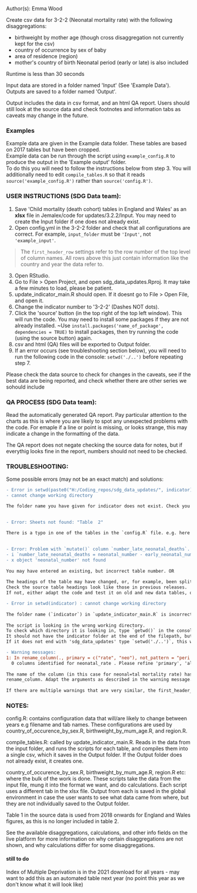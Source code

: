 Author(s): Emma Wood

Create csv data for 3-2-2 (Neonatal mortality rate) with the following disaggregations:
- birthweight by mother age (though cross disaggregation not currently kept for the csv)
- country of occurrence by sex of baby
- area of residence (region)
- mother's country of birth
Neonatal period (early or late) is also included

Runtime is less than 30 seconds

Input data are stored in a folder named 'Input' (See 'Example Data'). Outputs are saved to a folder named 'Output'. 

Output includes the data in csv format, and an html QA report. Users should still look at the source data and check footnotes and information tabs as caveats may change in the future.  
  
### Examples
Example data are given in the Example data folder. These tables are based on 2017 tables but have been cropped.  
Example data can be run through the script using `example_config.R` to produce the output in the 'Example output' folder.  
To do this you will need to follow the instructions below from step 3. You will additionally need to edit `compile_tables.R` so that it reads `source('example_config.R')` rather
than `source('config.R')`.  
        
### USER INSTRUCTIONS (SDG Data team): 

1) Save 'Child mortality (death cohort) tables in England and Wales' as an **xlsx** file in Jemalex/code for updates/3.2.2/Input. You may need to create the Input folder if one does not already exist.
2) Open config.yml in the 3-2-2 folder and check that all configurations are correct. For example, `input_folder` must be `'Input'`, not `'example_input'`.  
> The `first_header_row` settings refer to the row number of the top level of column names. All rows above this just contain information like the country and year the data refer to.
3) Open RStudio.
4) Go to File > Open Project, and open sdg_data_updates.Rproj. It may take a few minutes to load, please be patient. 
5) update_indicator_main.R should open. If it doesnt go to File > Open File, and open it.
6) Change the indicator number to '3-2-2' (Dashes NOT dots).
7) Click the 'source' button (in the top right of the top left window). This will run the code. You may need to install some packages if they are not already installed. ~Use `install.packages('name_of_package', dependencies = TRUE)` to install packages, then try running the code (using the source button) again.
8) csv and html (QA) files will be exported to Output folder.
9) If an error occurs (see troubleshooting section below), you will need to run the following code in the console: `setwd('./..')` before repeating step 7.

Please check the data source to check for changes in the caveats, see if the best data are being reported, and check whether there are other series we sohould include

### QA PROCESS (SDG Data team):
Read the automatically generated QA report. Pay particular attention to the charts as this is where you are likely to spot any unexpected problems with the code. For
emaple if a line or point is missing, or looks strange, this may indicate a change in the formatting of the data.

The QA report does not negate checking the source data for notes, but if everythig looks fine in the report, numbers should not need to be checked.

### TROUBLESHOOTING:
Some possible errors (may not be an exact match) and solutions:    
    
```diff
- Error in setwd(paste0("H:/Coding_repos/sdg_data_updates/", indicator)): 
- cannot change working directory

The folder name you have given for indicator does not exist. Check you are using '-' not '.' between the numbers.  
  
```  
  
```diff
- Error: Sheets not found: "Table  2"  
  
There is a typo in one of the tables in the `config.R` file. e.g. here there is an extra space.
  
```
  
```diff
- Error: Problem with `mutate()` column `number_late_neonatal_deaths`.
- i `number_late_neonatal_deaths = neonatal_number - early_neonatal_number`.
- x object 'neonatal_number' not found  
  
You may have entered an existing, but incorrect table number. OR    
  
The headings of the table may have changed, or, for example, been split over multiple cells. 
Check the source table headings look like those in previous releases. 
If not, either adapt the code and test it on old and new data tables, or edit the excel file (the former is recommended).  

```
  
```diff
- Error in setwd(indicator) : cannot change working directory
  
The folder name (`indicator`) in `update_indicator_main.R` is incorrectly typed. OR    
  
The script is looking in the wrong working directory. 
To check which directory it is looking in, type `getwd()` in the console and hit enter.
It should not have the indicator folder at the end of the filepath, but should end with 'sdg_data_updates'. 
If it does not end with 'sdg_data_updates' type `setwd('./..')`, this will make R look in the directory above.

```

```diff
- Warning messages:
1: In rename_column(., primary = c("rate", "neo"), not_pattern = "peri|post|early|late|stillbirth",  :
  0 columns identified for neonatal_rate . Please refine 'primary', 'alternate', and 'not_pattern' arguments. Column name not replaced
  
The name of the column (in this case for neonal=tal mortality rate) has changed and is not longer captured by the arguments in  
rename_column. Adapt the arguments as described in the warning message.
  
If there are multiple warnings that are very similar, the first_header_row is probably incorrect for one of the tables. Correct this in the config file.


```


### NOTES:
	
config.R: contains configuration data that will/are likely to change between years e.g filename and tab names.
	These configurations are used by country_of_occurence_by_sex.R, birthweight_by_mum_age.R, and region.R.  
	
compile_tables.R: called by update_indicator_main.R.
	Reads in the data from the input folder, and runs the scripts for each table, and compiles them into a single csv, 
	which it saves in the Output folder.  If the Output folder does not already exist, it creates one.  
	
country_of_occurence_by_sex.R, birthweight_by_mum_age.R, region.R etc: where the bulk of the work is done.
	These scripts take the data from the input file, mung it into the format we want, and do calculations.
	Each script uses a different tab in the xlsx file. Output from each is saved in the global environment
	in case the user wants to see what data came from where, but they are not individually saved to the Output folder.
  
Table 1 in the source data is used from 2018 onwards for England and Wales figures, as this is no longer included in table 2.
  
See the available disaggregations, calculations, and other info fields on the live platform for more information on why certain disaggregations are not shown, and why calculations differ for some disaggregations.  
#### still to do
Index of Multiple Deprivation is in the 2021 download for all years - may want to add
this as an automated table next year (no point this year as we don't know what it will look like)
